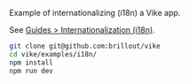 Example of internationalizing (i18n) a Vike app.

See [Guides > Internationalization (i18n)](https://vike.dev/i18n).

```bash
git clone git@github.com:brillout/vike
cd vike/examples/i18n/
npm install
npm run dev
```
